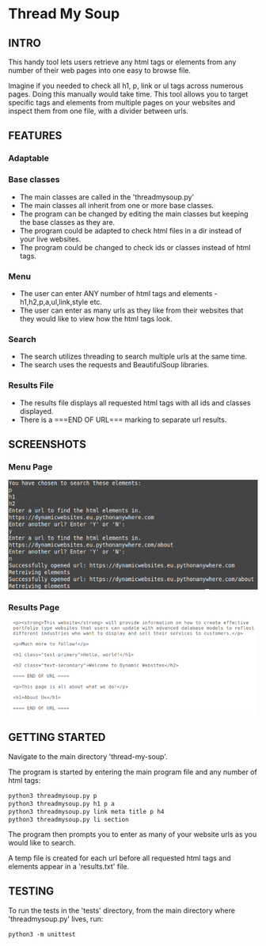 # Thread My Soup

## INTRO
This handy tool lets users retrieve any html tags or elements from any number of their web pages into one easy to browse file.

Imagine if you needed to check all h1, p, link or ul tags across numerous pages. Doing this manually would take time.  This tool allows you to target specific tags and elements from multiple pages on your websites and inspect them from one file, with a divider between urls.

## FEATURES
### Adaptable
### Base classes
- The main classes are called in the 'threadmysoup.py'
- The main classes all inherit from one or more base classes.
- The program can be changed by editing the main classes but keeping the base classes as they are.
- The program could be adapted to check html files in a dir instead of your live websites.
- The program could be changed to check ids or classes instead of html tags.

### Menu
- The user can enter ANY number of html tags and elements - h1,h2,p,a,ul,link,style etc.
- The user can enter as many urls as they like from their websites that they would like to view how the html tags look.

### Search
- The search utilizes threading to search multiple urls at the same time.
- The search uses the requests and BeautifulSoup libraries.

### Results File
- The results file displays all requested html tags with all ids and classes displayed.
- There is a ===END OF URL=== marking to separate url results.

## SCREENSHOTS

### Menu Page

![menupage](https://github.com/richardgourley/thread-my-soup/blob/main/screenshots/threadmysoupmenu.png)

### Results Page

![resultspage](https://github.com/richardgourley/thread-my-soup/blob/main/screenshots/threadmysoupresults.png)

## GETTING STARTED
Navigate to the main directory 'thread-my-soup'.

The program is started by entering the main program file and any number of html tags:
```
python3 threadmysoup.py p
python3 threadmysoup.py h1 p a
python3 threadmysoup.py link meta title p h4
python3 threadmysoup.py li section
```
The program then prompts you to enter as many of your website urls as you would like to search.

A temp file is created for each url before all requested html tags and elements appear in a 'results.txt' file.

## TESTING
To run the tests in the 'tests' directory, from the main directory where 'threadmysoup.py' lives, run:
```
python3 -m unittest
```


